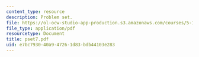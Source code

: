 ```yaml
---
content_type: resource
description: Problem set.
file: https://ol-ocw-studio-app-production.s3.amazonaws.com/courses/5-13-organic-chemistry-ii-fall-2006/e7bc793040a947261d83bdb44103e283_pset7.pdf
file_type: application/pdf
resourcetype: Document
title: pset7.pdf
uid: e7bc7930-40a9-4726-1d83-bdb44103e283
---
```

